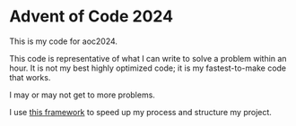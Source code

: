 # Advent of Code 2024

This is my code for aoc2024.

This code is representative of what I
can write to solve a problem within an hour.
It is not my best highly optimized code;
it is my fastest-to-make code that works.

I may or may not get to more problems.

I use [this framework](https://github.com/gobanos/cargo-aoc) to speed up my process
and structure my project.
